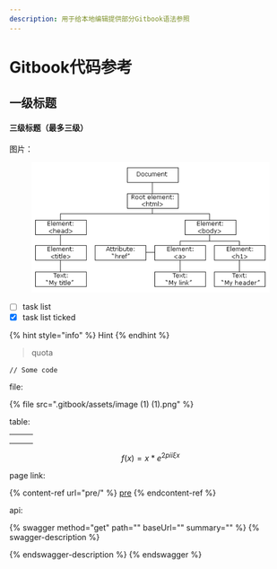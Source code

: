 ```yaml
---
description: 用于给本地编辑提供部分Gitbook语法参照
---
```


# Gitbook代码参考

## 一级标题

#### 三级标题（最多三级）

图片：

<figure><img src=".gitbook/assets/image (4) (2).png" alt=""><figcaption></figcaption></figure>

* [ ] task list
* [x] task list ticked

{% hint style="info" %}
Hint
{% endhint %}

> quota

```
// Some code
```

file:

{% file src=".gitbook/assets/image (1) (1).png" %}

table:

|   |   |   |
| - | - | - |
|   |   |   |
|   |   |   |
|   |   |   |

$$
f(x) = x * e^{2 pi i \xi x}
$$

page link:

{% content-ref url="pre/" %}
[pre](pre/)
{% endcontent-ref %}

api:

{% swagger method="get" path="" baseUrl="" summary="" %}
{% swagger-description %}

{% endswagger-description %}
{% endswagger %}
